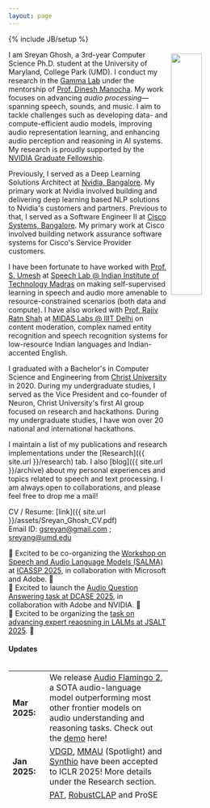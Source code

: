 ```yaml
---
layout: page
---
```

{% include JB/setup %}

<img style="float: right; width: 35%; padding: 6px;" src=" {{ site.url }}assets/IMG_7210.jpg">

I am Sreyan Ghosh, a 3rd-year Computer Science Ph.D. student at the University of Maryland, College Park (UMD). I conduct my research in the [Gamma Lab](https://gamma.umd.edu/) under the mentorship of [Prof. Dinesh Manocha](https://scholar.google.com/citations?user=X08l_4IAAAAJ&hl=en). My work focuses on advancing *audio processing*—spanning speech, sounds, and music. I aim to tackle challenges such as developing data- and compute-efficient audio models, improving audio representation learning, and enhancing audio perception and reasoning in AI systems. My research is proudly supported by the [NVIDIA Graduate Fellowship](http://go.umd.edu/Ghosh).    

Previously, I served as a Deep Learning Solutions Architect at [Nvidia, Bangalore](https://www.nvidia.com/en-in/). My primary work at Nvidia involved building and delivering deep learning based NLP solutions to Nvidia's customers and partners. Previous to that, I served as a Software Engineer II at [Cisco Systems, Bangalore](http://cisco.com). My primary work at Cisco involved building network assurance software systems for Cisco's Service Provider customers.  

I have been fortunate to have worked with [Prof. S. Umesh](http://www.ee.iitm.ac.in/~umeshs/) at [Speech Lab @ Indian Institute of Technology Madras](https://www.iitm.ac.in/speech/lab/) on making self-supervised learning in speech and audio more amenable to resource-constrained scenarios (both data and compute). I have also worked with [Prof. Rajiv Ratn Shah](https://www.iiitd.ac.in/rajivratn) at [MIDAS Labs @ IIIT Delhi](http://midas.iiitd.edu.in/) on content moderation, complex named entity recognition and speech recognition systems for low-resource Indian languages and Indian-accented English.

I graduated with a Bachelor's in Computer Science and Engineering from [Christ University](https://christuniversity.in/) in 2020. During my undergraduate studies, I served as the Vice President and co-founder of Neuron, Christ University's first AI group focused on research and hackathons. During my undergraduate studies, I have won over 20 national and international hackathons.

I maintain a list of my publications and research implementations under the [Research]({{ site.url }}/research) tab. I also [blog]({{ site.url }}/archive) about my personal experiences and topics related to speech and text processing. I am always open to collaborations, and please feel free to drop me a mail!

CV / Resume: [link]({{ site.url }}/assets/Sreyan_Ghosh_CV.pdf)  
Email ID: [gsreyan@gmail.com](mailto:gsreyan@gmail.com) ; [sreyang@umd.edu](mailto:sreyang@umd.edu)  

📣 Excited to be co-organizing the [Workshop on Speech and Audio Language Models (SALMA)](https://salmaworkshop.github.io/) at [ICASSP 2025](https://2025.ieeeicassp.org/), in collaboration with Microsoft and Adobe. 📣  
📣 Excited to launch the [Audio Question Answering task at DCASE 2025](https://dcase.community/challenge2025/index), in collaboration with Adobe and NVIDIA. 📣  
📣 Excited to be organizing the [task on advancing expert reaosning in LALMs at JSALT 2025](https://jsalt2025.fit.vut.cz/summer-workshop#advancing-expert-level-reasoning-and-understanding-in-large-audio-models). 📣  

<!-- #### I am always open to collaborations! Please fill out [this](https://docs.google.com/forms/d/1kQRJekonn8YglxIPH9OPcJCuI7NQK-E1wAywNAsSMoM/) form here and I would reach out if I have a project aligned with your interests. Thank You! -->

#### Updates

<div style="height:275px;overflow:auto;">
<table>
<col width="100px">
<col width="630px">
  <tr><td><b>Mar 2025:</b></td><td>We release <a href="https://arxiv.org/abs/2503.03983" target="_blank">Audio Flamingo 2</a>, a SOTA audio-language model outperforming most other frontier models on audio understanding and reasoning tasks. Check out the <a href="https://huggingface.co/spaces/nvidia/audio-flamingo-2" target="_blank">demo</a> here!</td></tr>
  <tr><td><b>Jan 2025:</b></td><td><a href="https://openreview.net/forum?id=3PRvlT8b1R" target="_blank">VDGD</a>, <a href="https://openreview.net/forum?id=TeVAZXr3yv" target="_blank">MMAU</a> (Spotlight) and <a href="https://openreview.net/forum?id=bR1J7SpzrD" target="_blank">Synthio</a> have been accepted to ICLR 2025! More details under the Research section.</td></tr>
  <tr><td><b>Jan 2025:</b></td><td><a href="https://arxiv.org/abs/2410.15062" target="_blank">PAT</a>, <a href="https://arxiv.org/pdf/2410.16505" target="_blank">RobustCLAP</a> and ProSE have been accepted to NAACL 2025! More details under the Research section.</td></tr>
    <tr><td><b>Dec 2024:</b></td><td><a href="https://arxiv.org/abs/2409.09213" target="_blank">ReCLAP</a> (and a total of 3 papers) have been accepted to ICASSP 2025! More details under the Research section.</td></tr>
  <tr><td><b>Dec 2024:</b></td><td>We are hosting the DCASE 2025 Task 5 in collaboration with NVIDIA! More details <a href="https://dcase.community/articles/challenge-tasks-for-dcase2025" target="_blank">here</a>.</td></tr>
  <tr><td><b>Nov 2024:</b></td><td>I was awarded the <a href="https://www.cs.umd.edu/article/2024/12/umd-cs-phd-student-receives-nvidia-graduate-fellowship%C2%A0" target="_blank">NVIDIA</a> and Apple graduate fellowships! I have decided to accept the NVIDIA fellowship.</td></tr>
  <tr><td><b>Sept 2024:</b></td><td>We released <a href="https://sakshi113.github.io/mmau_homepage/" target="_blank">MMAU</a>, the most comprehesive audio understanding and reasoning benchmark yet!</td></tr>
  <tr><td><b>Sept 2024:</b></td><td>2 papers accepted to EMNLP 2024 as oral presentations!</td></tr>
  <tr><td><b>Aug 2024:</b></td><td>Our workshop proposal, SALMA, has been accepted to ICASSP 2025!</td></tr>
  <tr><td><b>June 2024:</b></td><td>We release GAMA, an LLM with strong audio-understanding capabilities! Details under the Research section.</td></tr>
  <tr><td><b>May 2024:</b></td><td>1 paper accepted to InterSpeech 2024!</td></tr>
  <tr><td><b>May 2024:</b></td><td>Joined Microsoft in Redmond as a Research Scientist Intern!</td></tr>
  <tr><td><b>May 2024:</b></td><td>2 papers accepted to ACL 2024!</td></tr>
  <tr><td><b>May 2024:</b></td><td>1 paper accepted to ICML 2024!</td></tr>
  <tr><td><b>March 2024:</b></td><td>2 papers accepted to NAACL 2024!</td></tr>
  <tr><td><b>Feb 2024:</b></td><td>1 paper accepted to CVPR 2024!</td></tr>
  <tr><td><b>Jan 2024:</b></td><td>1 paper accepted to ICLR 2024!</td></tr>
  <tr><td><b>Dec 2023:</b></td><td>Awarded the UMD graduate school's Outstanding RA Award!</td></tr>
  <tr><td><b>Dec 2023:</b></td><td>3 papers accepted to ICASSP 2024! Details under the research section.</td></tr>
  <tr><td><b>Dec 2023:</b></td><td>Attended EMNLP 2023 in-person in Singapore!</td></tr>
  <tr><td><b>Oct 2023:</b></td><td>2 papers accepted to EMNLP 2023! Details under the research section.</td></tr>
  <tr><td><b>Oct 2023:</b></td><td>Attended ICCV 2023 in-person in Paris!</td></tr>
  <tr><td><b>Oct 2023:</b></td><td>Attended InterSpeech 2023 in-person in Dublin!</td></tr>
  <tr><td><b>May 2023:</b></td><td>Our paper was accepted to ICCV 2023!</td></tr>
  <tr><td><b>May 2023:</b></td><td>Started as a Research Scientist Intern at Adobe Research!</td></tr>
  <tr><td><b>May 2023:</b></td><td>Our paper was accepted to Interspeech 2023!</td></tr>
  <tr><td><b>Apr 2023:</b></td><td>Our paper was accepted to ACL 2023!</td></tr>
  <tr><td><b>Apr 2023:</b></td><td>Our paper was accepted to SIGIR 2023!</td></tr>
  <tr><td><b>Mar 2023:</b></td><td>Serving as a reviewer for Interspeech 2023!</td></tr>
  <tr><td><b>Feb 2023:</b></td><td>I got admitted to the C.S. Ph.D. program at UMD! I will be starting in the Fall of 2023!.</td></tr>
  <tr><td><b>Feb 2023:</b></td><td>3 papers accepted to ICASSP 2023! Pre-prints under the research section.</td></tr>
  <tr><td><b>Feb 2023:</b></td><td>Serving as a reviewer for ACL 2023!</td></tr>
  <tr><td><b>Jan 2023:</b></td><td>Submitted one paper to ACL 2023!</td></tr>
  <tr><td><b>Jan 2023:</b></td><td>Our team <em>Shravan</em> won the <em>Best Demo Implementation award</em> at the 2022 IEEE-SLT Code Hackathon! Links to slides and recording of the presentation to be posted soon under the Others tab.</td></tr>
  <tr><td><b>Jan 2023:</b></td><td>Served as a reviewer for AAAI 2023 Muffin Workshop.</td></tr>
  <tr><td><b>Dec 2022:</b></td><td>Served as a reviewer for ICASSP 2023.</td></tr>
  <tr><td><b>Nov 2022:</b></td><td>Served as a reviewer for AAAI 2023.</td></tr>
  <tr><td><b>Oct 2022:</b></td><td>4 papers submitted to IEEE ICASSP 2023! Pre-print and codes to be made available soon!</td></tr>
  <tr><td><b>Sept 2022:</b></td><td>2 papers accepted to IEEE SLT 2022! Pre-print and code now available!</td></tr>
  <tr><td><b>Aug 2022:</b></td><td>Paper on low-resource audio representation learning accepted to IEEE JSTSP Special Issue! More details under the research section!</td></tr>
  <tr><td><b>Aug 2022:</b></td><td>Moved to the beautiful city of College Park and started school at the University of Maryland!</td></tr>
  <tr><td><b>July 2022:</b></td><td>Started contributing to GSoC 2022 for the Keras Organization. More details about my project can be found in the Projects section!</td></tr>
  <tr><td><b>July 2022:</b></td><td>2 papers accepted to Interspeech 2022! Pre-print and codes now available now!</td></tr>  
  <tr><td><b>Dec 2021:</b></td><td>Paper on Low-Resource Audio Representation Learning accepted to AAAI 2022 SAS Workshop! Pre-print now available under research section!</td></tr>